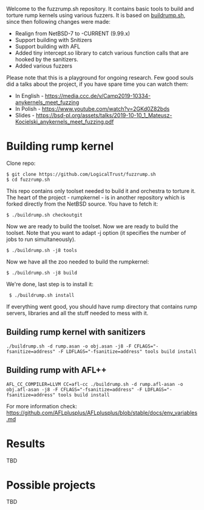 Welcome to the fuzzrump.sh repository. It contains basic tools to build and torture rump kernels using various fuzzers. It is based on [buildrump.sh](https://github.com/rumpkernel/buildrump.sh), since then following changes were made:

 * Realign from NetBSD-7 to -CURRENT (9.99.x)
 * Support building with Snitizers
 * Support building with AFL
 * Added tiny intercept.so library to catch various function calls that are hooked by the sanitizers.
 * Added various fuzzers

Please note that this is a playground for ongoing research. Few good souls did a talks about the project, if you have spare time you can watch them:

* In English - https://media.ccc.de/v/Camp2019-10334-anykernels_meet_fuzzing
* In Polish - https://www.youtube.com/watch?v=2GKd0Z82bds 
* Slides - https://bsd-pl.org/assets/talks/2019-10-10_1_Mateusz-Kocielski_anykernels_meet_fuzzing.pdf

# Building rump kernel

Clone repo:

    $ git clone https://github.com/LogicalTrust/fuzzrump.sh
    $ cd fuzzrump.sh

This repo contains only toolset needed to build it and orchestra to torture it. The heart of the project - rumpkernel - is in another repository which is forked directly from the NetBSD source. You have to fetch it:

    $ ./buildrump.sh checkoutgit

Now we are ready to build the toolset. Now we are ready to build the toolset. Note that you want to adapt -j option (it specifies the number of jobs to run simultaneously).

    $ ./buildrump.sh -j8 tools

Now we have all the zoo needed to build the rumpkernel:

    $ ./buildrump.sh -j8 build

We're done, last step is to install it:

	 $ ./buildrump.sh install

If everything went good, you should have rump directory that contains rump servers, libraries and all the stuff needed to mess with it.

## Building rump kernel with sanitizers

	./buildrump.sh -d rump.asan -o obj.asan -j8 -F CFLAGS="-fsanitize=address" -F LDFLAGS="-fsanitize=address" tools build install

## Building rump with AFL++

	AFL_CC_COMPILER=LLVM CC=afl-cc ./buildrump.sh -d rump.afl-asan -o obj.afl-asan -j8 -F CFLAGS="-fsanitize=address" -F LDFLAGS="-fsanitize=address" tools build install

For more information check: https://github.com/AFLplusplus/AFLplusplus/blob/stable/docs/env_variables.md
# Results
TBD
# Possible projects
TBD
